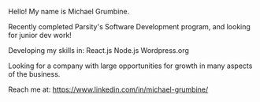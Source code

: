 Hello! My name is Michael Grumbine.

Recently completed Parsity's Software Development program, and looking for junior dev work!

Developing my skills in:
React.js
Node.js
Wordpress.org

Looking for a company with large opportunities for growth in many aspects of the business.

Reach me at:
https://www.linkedin.com/in/michael-grumbine/

<!---
ancalagon623/ancalagon623 is a ✨ special ✨ repository because its `README.md` (this file) appears on your GitHub profile.
You can click the Preview link to take a look at your changes.
--->

